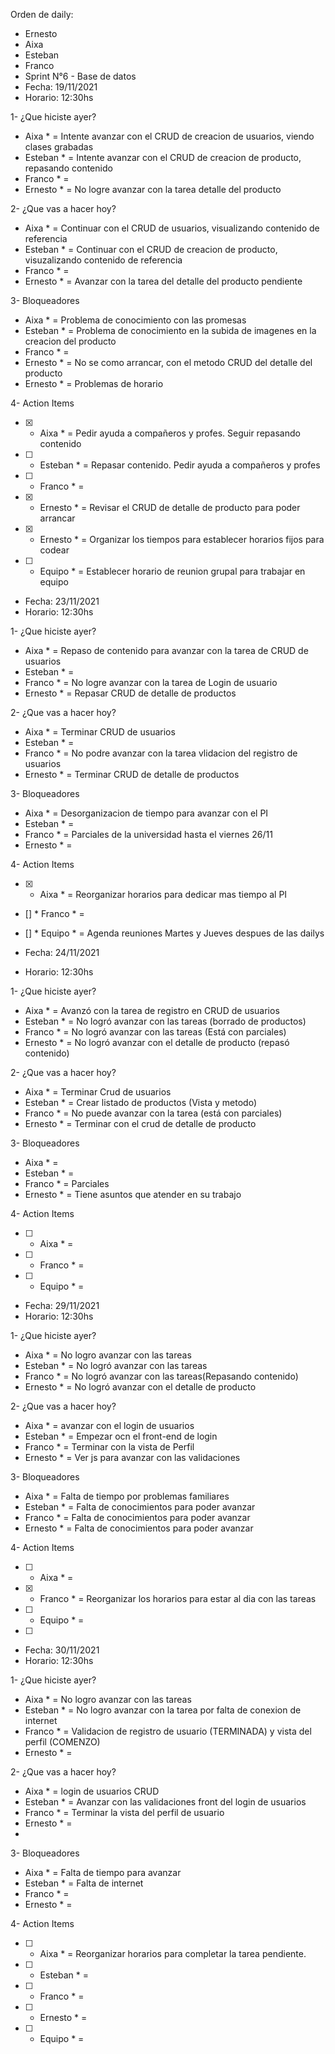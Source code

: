 Orden de daily: 
- Ernesto
- Aixa
- Esteban
- Franco
- Sprint N°6 - Base de datos
- Fecha: 19/11/2021 
- Horario: 12:30hs


1- ¿Que hiciste ayer?
* Aixa * = Intente avanzar con el CRUD de creacion de usuarios, viendo clases grabadas
* Esteban * = Intente avanzar con el CRUD de creacion de producto, repasando contenido
* Franco * = 
* Ernesto * = No logre avanzar con la tarea detalle del producto

2- ¿Que vas a hacer hoy?
* Aixa * = Continuar con el CRUD de usuarios, visualizando contenido de referencia
* Esteban * = Continuar con el CRUD de creacion de producto, visuzalizando contenido de referencia
* Franco * = 
* Ernesto * = Avanzar con la tarea del detalle del producto pendiente

3- Bloqueadores
* Aixa * = Problema de conocimiento con las promesas
* Esteban * = Problema de conocimiento en la subida de imagenes en la creacion del producto
* Franco * = 
* Ernesto * = No se como arrancar, con el metodo CRUD del detalle del producto
* Ernesto * = Problemas de horario

4- Action Items
- [X] * Aixa * = Pedir ayuda a compañeros y profes. Seguir repasando contenido
- [ ] * Esteban * = Repasar contenido. Pedir ayuda a compañeros y profes
- [ ] * Franco * = 
- [X] * Ernesto * = Revisar el CRUD de detalle de producto para poder arrancar
- [X] * Ernesto * = Organizar los tiempos para establecer horarios fijos para codear
- [ ] * Equipo * = Establecer horario de reunion grupal para trabajar en equipo

- Fecha: 23/11/2021 
- Horario: 12:30hs


1- ¿Que hiciste ayer?
* Aixa * = Repaso de contenido para avanzar con la tarea de CRUD de usuarios
* Esteban * = 
* Franco * = No logre avanzar con la tarea de Login de usuario
* Ernesto * = Repasar CRUD de detalle de productos

2- ¿Que vas a hacer hoy?
* Aixa * = Terminar CRUD de usuarios
* Esteban * = 
* Franco * = No podre avanzar con la tarea vlidacion del registro de usuarios
* Ernesto * = Terminar CRUD de detalle de productos

3- Bloqueadores
* Aixa * = Desorganizacion de tiempo para avanzar con el PI
* Esteban * = 
* Franco * = Parciales de la universidad hasta el viernes 26/11
* Ernesto * = 

4- Action Items
- [X] * Aixa * = Reorganizar horarios para dedicar mas tiempo al PI
- [] * Franco * = 
- [] * Equipo * = Agenda reuniones Martes y Jueves despues de las dailys


- Fecha: 24/11/2021
- Horario: 12:30hs


1- ¿Que hiciste ayer?
* Aixa * = Avanzó con la tarea de registro en CRUD de usuarios
* Esteban * = No logró avanzar con las tareas (borrado de productos)
* Franco * = No logró avanzar con las tareas (Está con parciales)
* Ernesto * = No logró avanzar con el detalle de producto (repasó contenido)

2- ¿Que vas a hacer hoy?
* Aixa * = Terminar Crud de usuarios
* Esteban * = Crear listado de productos (Vista y metodo)
* Franco * = No puede avanzar con la tarea (está con parciales)
* Ernesto * = Terminar con el crud de detalle de producto

3- Bloqueadores
* Aixa * = 
* Esteban * = 
* Franco * = Parciales
* Ernesto * = Tiene asuntos que atender en su trabajo

4- Action Items
- [ ] * Aixa * = 
- [ ] * Franco * = 
- [ ] * Equipo * = 

- Fecha: 29/11/2021
- Horario: 12:30hs


1- ¿Que hiciste ayer?
* Aixa * = No logro avanzar con las tareas
* Esteban * = No logró avanzar con las tareas
* Franco * = No logró avanzar con las tareas(Repasando contenido)
* Ernesto * = No logró avanzar con el detalle de producto 

2- ¿Que vas a hacer hoy?
* Aixa * = avanzar con el login de usuarios
* Esteban * = Empezar ocn el front-end de login
* Franco * = Terminar con la vista de Perfil
* Ernesto * = Ver js para avanzar con las validaciones

3- Bloqueadores
* Aixa * = Falta de tiempo por problemas familiares
* Esteban * = Falta de conocimientos para poder avanzar
* Franco * = Falta de conocimientos para poder avanzar
* Ernesto * = Falta de conocimientos para poder avanzar

4- Action Items
- [ ] * Aixa * = 
- [X] * Franco * = Reorganizar los horarios para estar al dia con las tareas
- [ ] * Equipo * = 
- [ ]
- Fecha: 30/11/2021
- Horario: 12:30hs


1- ¿Que hiciste ayer?
* Aixa * = No logro avanzar con las tareas
* Esteban * = No logro avanzar con la tarea por falta de conexion de internet
* Franco * = Validacion de registro de usuario (TERMINADA) y vista del perfil (COMENZO)
* Ernesto * = 

2- ¿Que vas a hacer hoy?
* Aixa * = login de usuarios CRUD
* Esteban * = Avanzar con las validaciones front del login de usuarios
* Franco * = Terminar la vista del perfil de usuario
* Ernesto * =
* 
3- Bloqueadores
* Aixa * = Falta de tiempo para avanzar
* Esteban * = Falta de internet
* Franco * = 
* Ernesto * = 

4- Action Items
- [ ] * Aixa * = Reorganizar horarios para completar la tarea pendiente.
- [ ] * Esteban * = 
- [ ] * Franco * = 
- [ ] * Ernesto * =
- [ ] * Equipo * = 


